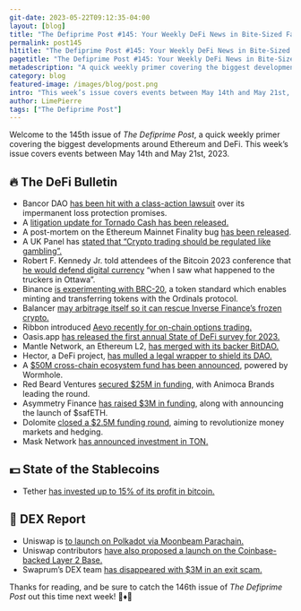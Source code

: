 ```yaml
---
git-date: 2023-05-22T09:12:35-04:00
layout: [blog]
title: "The Defiprime Post #145: Your Weekly DeFi News in Bite-Sized Fashion"
permalink: post145
h1title: "The Defiprime Post #145: Your Weekly DeFi News in Bite-Sized Fashion"
pagetitle: "The Defiprime Post #145: Your Weekly DeFi News in Bite-Sized Fashion"
metadescription: "A quick weekly primer covering the biggest developments around Ethereum and DeFi. This week’s issue covers events between May 14th and May 21st, 2023"
category: blog
featured-image: /images/blog/post.png
intro: "This week’s issue covers events between May 14th and May 21st, 2023"
author: LimePierre
tags: ["The Defiprime Post"]
---
```


Welcome to the 145th issue of _The Defiprime Post_, a quick weekly primer covering the biggest developments around Ethereum and DeFi. This week’s issue covers events between May 14th and May 21st, 2023.


## 🔥 The DeFi Bulletin

* Bancor DAO [has been hit with a class-action lawsuit](https://cointelegraph.com/news/bancor-dao-hit-with-class-action-suit-over-impermanent-loss-protection-promises) over its impermanent loss protection promises.
* A [litigation update for Tornado Cash has been released.](https://www.lawfareblog.com/tornado-cash-litigation-update)
* A post-mortem on the Ethereum Mainnet Finality bug [has been released](https://offchain.medium.com/post-mortem-report-ethereum-mainnet-finality-05-11-2023-95e271dfd8b2).
* A UK Panel has [stated that “Crypto trading should be regulated like gambling”.](https://www.bloomberg.com/news/articles/2023-05-16/buying-bitcoin-btc-crypto-should-face-same-rules-as-gambling-uk-mps-say)
* Robert F. Kennedy Jr. told attendees of the Bitcoin 2023 conference that [he would defend digital currency](https://www.breitbart.com/politics/2023/05/19/rfk-jr-i-got-sold-on-bitcoin-when-i-saw-what-happened-to-the-truckers-in-ottawa/) “when I saw what happened to the truckers in Ottawa”.
* Binance [is experimenting with BRC-20](https://academy.binance.com/en/glossary/brc-20-tokens), a token standard which enables minting and transferring tokens with the Ordinals protocol.
* Balancer [may arbitrage itself so it can rescue Inverse Finance’s frozen crypto.](https://www.coindesk.com/business/2023/05/16/balancer-proposes-permissioned-arbitrage-to-rescue-inverse-finances-frozen-crypto/)
* Ribbon introduced [Aevo recently for on-chain options trading.](https://www.theblock.co/post/230757/ribbon-finance-introduces-aevo-for-on-chain-options-trading)
* Oasis.app [has released the first annual State of DeFi survey for 2023.](https://stateofdefi.org/?s=35)
* Mantle Network, an Ethereum L2, [has merged with its backer BitDAO.](https://www.theblock.co/post/231557/ethereum-layer-2-mantle-network-merges-with-backer-bitdao)
* Hector, a DeFi project, [has mulled a legal wrapper to shield its DAO.](https://www.coindesk.com/business/2023/05/15/defi-project-hector-mulls-legal-wrapper-to-shield-dao/)
* A [$50M cross-chain ecosystem fund has been announced](https://wormhole.com/the-50m-cross-chain-ecosystem-fund-powered-by-wormhole-2/), powered by Wormhole.
* Red Beard Ventures [secured $25M in funding](https://www.coindesk.com/web3/2023/05/16/red-beard-ventures-closes-25m-funding-round-with-animoca-brands-superrare/), with Animoca Brands leading the round. 
* Asymmetry Finance [has raised $3M in funding](https://decrypt.co/140303/asymmetry-finance-joins-liquid-ethereum-staking-market-latest-3m-raise), along with announcing the launch of $safETH.
* Dolomite [closed a $2.5M funding round](https://medium.com/dolomite-official/dolomite-closes-2-5-million-funding-round-to-revolutionize-decentralized-money-markets-and-hedging-9db564e02ebe), aiming to revolutionize money  markets and hedging.
* Mask Network [has announced investment in TON.](http://masknetwork.medium.com/mask-network-announces-investment-in-the-open-network-ton-to-further-building-in-decentralized-53732383ed)


## 💵 State of the Stablecoins

* Tether [has invested up to 15% of its profit in bitcoin.](https://www.theblock.co/post/231156/tether-bitcoin-investments-profits?utm_source=twitter&utm_medium=social)


## 💱 DEX Report

* Uniswap is [to launch on Polkadot via Moonbeam Parachain.](https://decrypt.co/140440/defi-exchange-uniswap-launch-polkadot-moonbeam-parachain)
* Uniswap contributors [have also proposed a launch on the Coinbase-backed Layer 2 Base.](https://www.theblock.co/post/231215/uniswap-coinbase-layer-2-base)
* Swaprum’s DEX team [has disappeared with $3M in an exit scam.](https://www.theblock.co/post/231539/swaprum-dex-exit-scam-arbitrum)

Thanks for reading, and be sure to catch the 146th issue of _The Defiprime Post_ out this time next week! 👋♦️👋